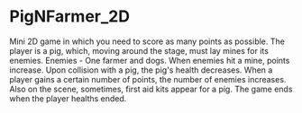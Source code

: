 # PigNFarmer_2D

Mini 2D game in which you need to score as many points as possible.
The player is a pig, which, moving around the stage, must lay mines for its enemies.
Enemies - One farmer and dogs. When enemies hit a mine, points increase. 
Upon collision with a pig, the pig's health decreases. 
When a player gains a certain number of points, the number of enemies increases. 
Also on the scene, sometimes, first aid kits appear for a pig. 
The game ends when the player healths ended.
